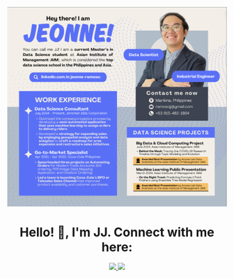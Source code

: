 !['JJ_Banner'](JJ_BANNER.png)

<h1 align="center"><b>Hello! 👋, I'm JJ. Connect with me here:</b></h1>

<div align="center">
    <a href="mailto:ramosojj@gmail.com">
        <img src="https://img.shields.io/badge/Gmail-D14836?style=for-the-badge&logo=gmail&logoColor=white" style="width:auto; height:150px;">
    </a>
    <a href="https://www.linkedin.com/in/jeonne-ramoso/">
        <img src="https://img.shields.io/badge/LinkedIn-0077B5?style=for-the-badge&logo=linkedin&logoColor=white" style="width:auto; height:150px;">
    </a>
    
</div>

